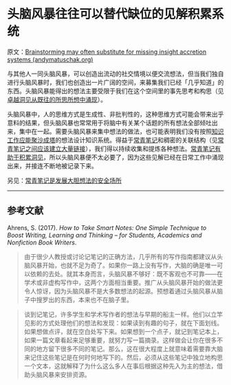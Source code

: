 # 头脑风暴往往可以替代缺位的见解积累系统

原文：[Brainstorming may often substitute for missing insight accretion systems (andymatuschak.org)](https://notes.andymatuschak.org/z5cVs9BKLJsCYifhYBstAEKuZ8driDzLB3gFd)

与其他人一同头脑风暴，可以创造出流动的社交情境以便交流想法，但当我们独自进行头脑风暴时，我们也创造出一片广阔的空间，来募集我们已经「几乎知道」的东西。头脑风暴能得出的想法主要受限于我们在这个空间里的事先思考和构思（见[卓越洞见从既往的所思所想中涌现](https://notes.andymatuschak.org/zSn7SX7yMtnh1ZCQEG44TJoxrH7Udpm9oeEm)）。

头脑风暴中，人的思维方式是生成性、非批判性的，这种思维方式可能会带来出乎意料的结果，但头脑风暴也常常用于将脑中有关某个话题的所有想法全部倾吐出来，集中在一起。需要头脑风暴来集中想法的做法，也可能表明我们没有按照[知识工作应能聚沙成塔](https://notes.andymatuschak.org/z6UDDkom8Aifg6mLdjT1sPtbMBweCmpyTwmJT)的想法设计知识系统。得益于[常青笔记](https://notes.andymatuschak.org/z4SDCZQeRo4xFEQ8H4qrSqd68ucpgE6LU155C)和稠密的关联结构（见[常青笔记之间应该建立大量链接](https://notes.andymatuschak.org/z2HUE4ABbQjUNjrNemvkTCsLa1LPDRuwh1tXC)），我们得以持续收集和提炼各种想法。[常青笔记有助于积累洞见](https://notes.andymatuschak.org/z6cFzJWgj9vZpnrQsjrZ8yCNREzCTgyFeVZTb)，所以头脑风暴便不太必要了，因为这些见解已经在日常工作中涌现出来，并接连不断地被记录下来。

另见：[常青笔记是发展大胆想法的安全场所](https://notes.andymatuschak.org/z8RTzukqNLKFXzqLwx25HrUrg5E5jiziGznWB)

------

## 参考文献

Ahrens, S. (2017). *How to Take Smart Notes: One Simple Technique to Boost Writing, Learning and Thinking – for Students, Academics and Nonfiction Book Writers*.

> 由于很少人教授或讨论记笔记的正确方法，几乎所有的写作指南都建议从头脑风暴开始，也就不足为奇了。如果你一路上没有写作，大脑的确是唯一可以依赖的去处。就其本身而言，头脑风暴不够好：既不客观也不可靠——在学术或非虚构写作中，这两个方面相当重要。推广从头脑风暴开始的做法更令人惊讶，因为头脑风暴不是大多数想法的起源。预想着通过头脑风暴从脑子中搜罗出的东西，本来也不在脑子里。

> 谈到记笔记，许多学生和学术写作者的想法与早期的船主一样。他们以立竿见影的方式处理他们的想法和发现：如果读到有趣的句子，就在下面划线。如果想做点评，就在空白处写下来。如果想到一个点子，就记到笔记本上，如果一篇文章看起来足够重要，就努力写一篇摘录。这样做会让你在很多不同的地方留下很多不同的笔记。那么，这在很大程度上就意味着需要靠大脑来记住这些笔记是在何时何地写下的。然后，必须从这些笔记中独立地构思一个文本，这就解释了为什么这么多人在事后根据这种先入为主的想法，借助头脑风暴来安排资源。